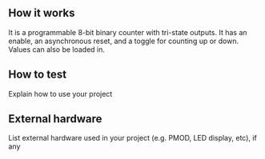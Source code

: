 <!---

This file is used to generate your project datasheet. Please fill in the information below and delete any unused
sections.

You can also include images in this folder and reference them in the markdown. Each image must be less than
512 kb in size, and the combined size of all images must be less than 1 MB.
-->

## How it works

It is a programmable 8-bit binary counter with tri-state outputs. It has an enable, an asynchronous reset, and a toggle for counting up or down. Values can also be loaded in. 

## How to test

Explain how to use your project

## External hardware

List external hardware used in your project (e.g. PMOD, LED display, etc), if any
